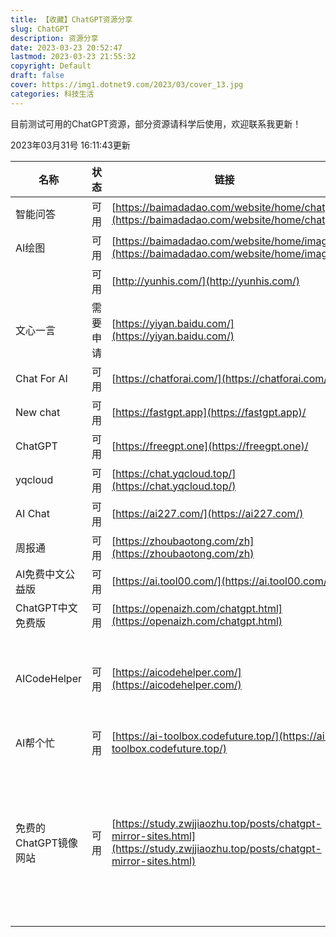 ```yaml
---
title: 【收藏】ChatGPT资源分享
slug: ChatGPT
description: 资源分享
date: 2023-03-23 20:52:47
lastmod: 2023-03-23 21:55:32
copyright: Default
draft: false
cover: https://img1.dotnet9.com/2023/03/cover_13.jpg
categories: 科技生活
---
```


目前测试可用的ChatGPT资源，部分资源请科学后使用，欢迎联系我更新！

2023年03月31号 16:11:43更新

|名称|状态|链接|备注|
|----|----|----|----|
|智能问答|可用|[https://baimadadao.com/website/home/chat](https://baimadadao.com/website/home/chat)|
|AI绘图|可用|[https://baimadadao.com/website/home/image](https://baimadadao.com/website/home/image)|
||可用|[http://yunhis.com/](http://yunhis.com/)|
|文心一言|需要申请|[https://yiyan.baidu.com/](https://yiyan.baidu.com/)|
|Chat For AI|可用|[https://chatforai.com/](https://chatforai.com/)|
|New chat|可用|[https://fastgpt.app](https://fastgpt.app)/
|ChatGPT|可用|[https://freegpt.one](https://freegpt.one)/
|yqcloud|可用|[https://chat.yqcloud.top/](https://chat.yqcloud.top/)|
|AI Chat|可用|[https://ai227.com/](https://ai227.com/)|
|周报通|可用|[https://zhoubaotong.com/zh](https://zhoubaotong.com/zh)|帮你写周报的网站|
|AI免费中文公益版|可用|[https://ai.tool00.com/](https://ai.tool00.com/)|
|ChatGPT中文免费版|可用|[https://openaizh.com/chatgpt.html](https://openaizh.com/chatgpt.html)|
|AICodeHelper|可用|[https://aicodehelper.com/](https://aicodehelper.com/)|AI编程助手，AI代码生成，免费在线生成最佳代码|
|AI帮个忙|可用|[https://ai-toolbox.codefuture.top/](https://ai-toolbox.codefuture.top/)|实用在线工具很多|
|免费的ChatGPT镜像网站|可用|[https://study.zwjjiaozhu.top/posts/chatgpt-mirror-sites.html](https://study.zwjjiaozhu.top/posts/chatgpt-mirror-sites.html)|这个网站更新了不少免费ChatGPT资源，上面的链接如果不可用，可在这个网站找其他资源|